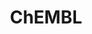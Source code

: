 ---
layout: default
bigquery: https://console.cloud.google.com/bigquery?p=patents-public-data&d=ebi_chembl&page=dataset
citation: '"The ChEMBL database in 2017." Anna Gaulton, Anne Hersey, Michał Nowotka,
  A Patrícia Bento, Jon Chambers, David Mendez, Prudence Mutowo, Francis Atkinson,
  Louisa J Bellis, Elena Cibrián-Uhalte, Mark Davies, Nathan Dedman, Anneli Karlsson,
  María Paula Magariños, John P Overington, George Papadatos, Ines Smit, Andrew R
  Leach Nucleic acids Research (2017) 45 (Database Issue), D945-D954'
contributors: European Bioinformatics Institute
cost: None
description: ChEMBL Data is a manually curated database of small molecules used in
  drug discovery, including information about existing patented drugs.
documentation: 'schema: https://www.ebi.ac.uk/chembl/db_schema


  '
last_edit: Mon, 04 Apr 2022 19:07:30 GMT
location: https://console.cloud.google.com/marketplace/product/google_patents_public_datasets/chembl
maintained_by: EMBL-EBI, an outstation of European Molecular Biology Laboratory
related_publications: '

  ChEMBL: towards direct deposition of bioassay data.


  Mendez D, Gaulton A, Bento AP, Chambers J, De Veij M, Félix E, Magariños MP, Mosquera
  JF, Mutowo P, Nowotka M, Gordillo-Marañón M, Hunter F, Junco L, Mugumbate G, Rodriguez-Lopez
  M, Atkinson F, Bosc N, Radoux CJ, Segura-Cabrera A, Hersey A, Leach AR.


  — Nucleic Acids Res. 2019; 47(D1):D930-D940. doi: 10.1093/nar/gky1075

  '
schema_fields: '[''annotation'', ''full_molformula'', ''db_version'', ''delist_flag'',
  ''sequence'', ''cx_logp'', ''usan_stem'', ''src_compound_id'', ''alogp'', ''pref_name'',
  ''ddd_value'', ''comp_go_id'', ''efo_term'', ''curation_comment'', ''level1'', ''organism'',
  ''sei'', ''stat'', ''normal_range_min'', ''go_id'', ''assay_tissue'', ''parent_type'',
  ''hba_lipinski'', ''mc_target_name'', ''standard_relation'', ''cx_most_apka'', ''topical'',
  ''bao_id'', ''warning_description'', ''usan_stem_definition'', ''first_approval'',
  ''level5'', ''compd_id'', ''mol_atc_id'', ''level1_description'', ''assay_source'',
  ''result_flag'', ''warning_type'', ''drugind_id'', ''smarts'', ''level3'', ''molsyn_id'',
  ''relationship_type'', ''src_id'', ''num_lipinski_ro5_violations'', ''ad_type'',
  ''path'', ''research_stem'', ''compound_key'', ''usan_stem_id'', ''published_units'',
  ''bao_endpoint'', ''variant_id'', ''black_box_warning'', ''drug_product_flag'',
  ''lle'', ''active_ingredient'', ''trade_name'', ''standard_value'', ''max_phase_for_ind'',
  ''standard_units'', ''mc_tax_id'', ''alert_name'', ''l7'', ''mw_freebase'', ''strength'',
  ''caloha_id'', ''standard_inchi'', ''downgraded'', ''relationship'', ''priority'',
  ''availability_type'', ''l8'', ''pathway_key'', ''chembl_id'', ''withdrawn_reason'',
  ''met_comment'', ''text_value'', ''status'', ''disease_efficacy'', ''l4'', ''level4_description'',
  ''atc_code'', ''assay_strain'', ''ap_id'', ''cellosaurus_id'', ''efo_id'', ''hbd_lipinski'',
  ''ddd_admr'', ''homologue'', ''type'', ''standard_upper_value'', ''mw_monoisotopic'',
  ''inorganic_flag'', ''l5'', ''toid'', ''mesh_id'', ''level2_description'', ''molecular_mechanism'',
  ''drug_substance_flag'', ''warning_id'', ''irac_class_id'', ''standard_type'', ''subgroup'',
  ''substrate_record_id'', ''approval_date'', ''alert_id'', ''mec_id'', ''helm_notation'',
  ''clo_id'', ''bao_format'', ''natural_product'', ''component_id'', ''doc_id'', ''hba'',
  ''molecular_species'', ''stem_class'', ''formulation_id'', ''protein_class_id'',
  ''ref_url'', ''ro3_pass'', ''ingredient'', ''prodrug'', ''num_ro5_violations'',
  ''data_validity_comment'', ''met_conversion'', ''parent_id'', ''doc_type'', ''chebi_par_id'',
  ''cpd_str_alert_id'', ''entity_id'', ''isoform'', ''metref_id'', ''ddd_comment'',
  ''publication_number'', ''doi'', ''normal_range_max'', ''compsyn_id'', ''as_id'',
  ''confidence'', ''parameter_type'', ''biocomp_id'', ''syn_type'', ''bto_id'', ''aidx'',
  ''le'', ''mesh_heading'', ''innovator_company'', ''year'', ''cell_source_tissue'',
  ''cell_source_organism'', ''standard_flag'', ''mechanism_comment'', ''assay_cell_type'',
  ''assay_category'', ''protclasssyn_id'', ''compound_name'', ''company'', ''acd_logp'',
  ''uo_units'', ''warning_year'', ''heavy_atoms'', ''hbd'', ''cell_description'',
  ''assay_organism'', ''volume'', ''src_description'', ''site_id'', ''applicant_full_name'',
  ''sitecomp_id'', ''frac_class_id'', ''upper_value'', ''journal'', ''indication_class'',
  ''ddd_id'', ''assay_class_id'', ''standard_text_value'', ''updated_on'', ''tax_id'',
  ''bei'', ''acd_most_apka'', ''assay_type'', ''active_molregno'', ''description'',
  ''tbl'', ''dosage_form'', ''l6'', ''actsm_id'', ''class_type'', ''polymer_flag'',
  ''metabolite_record_id'', ''route'', ''domain_description'', ''first_in_class'',
  ''mol_hrac_id'', ''prediction_method'', ''l3'', ''num_alerts'', ''synonyms'', ''product_id'',
  ''label'', ''assay_param_id'', ''acd_most_bpka'', ''molecule_type'', ''assay_desc'',
  ''level3_description'', ''parent_go_id'', ''published_type'', ''cell_source_tax_id'',
  ''withdrawn_country'', ''accession'', ''enzyme_tid'', ''ref_id'', ''comp_class_id'',
  ''cl_lincs_id'', ''psa'', ''end_position'', ''issue'', ''pubmed_id'', ''mc_organism'',
  ''job_id'', ''usan_substem'', ''major_class'', ''db_source'', ''max_phase'', ''target_mapping'',
  ''protein_class_synonym'', ''target_desc'', ''cell_ontology_id'', ''assay_tax_id'',
  ''protein_class_desc'', ''activity_comment'', ''mol_irac_id'', ''qudt_units'', ''withdrawn_class'',
  ''l1'', ''co_stem_id'', ''structure_type'', ''warning_country'', ''dosed_ingredient'',
  ''therapeutic_flag'', ''domain_type'', ''l2'', ''warning_class'', ''warnref_id'',
  ''tissue_id'', ''mc_target_type'', ''mechanism_of_action'', ''smid'', ''full_mwt'',
  ''indref_id'', ''ddd_units'', ''name'', ''site_name'', ''ridx'', ''short_name'',
  ''binding_site_comment'', ''units'', ''molfile'', ''assay_id'', ''activity_count'',
  ''direct_interaction'', ''target_type'', ''comments'', ''prod_pat_id'', ''assay_test_type'',
  ''chirality'', ''site_residues'', ''level2'', ''assay_subcellular_fraction'', ''oral'',
  ''level4'', ''cell_name'', ''action_type'', ''submission_date'', ''parameter_value'',
  ''selectivity_comment'', ''rgid'', ''component_type'', ''cell_id'', ''parenteral'',
  ''activity_id'', ''uberon_id'', ''alert_set_id'', ''patent_expire_date'', ''stem'',
  ''mol_frac_id'', ''who_name'', ''value'', ''species_group_flag'', ''relationship_desc'',
  ''src_short_name'', ''cx_logd'', ''tid_fixed'', ''confidence_score'', ''first_page'',
  ''cidx'', ''withdrawn_flag'', ''related_tid'', ''mc_target_accession'', ''component_synonym'',
  ''domain_id'', ''aromatic_rings'', ''class_level'', ''sequence_md5sum'', ''hrac_class_id'',
  ''withdrawn_year'', ''published_relation'', ''nda_type'', ''std_act_id'', ''mecref_id'',
  ''previous_company'', ''published_value'', ''targcomp_id'', ''aspect'', ''predbind_id'',
  ''definition'', ''parent_molregno'', ''version'', ''title'', ''patent_id'', ''relation'',
  ''patent_no'', ''standard_inchi_key'', ''last_page'', ''pchembl_value'', ''source'',
  ''entity_type'', ''ref_type'', ''abstract'', ''potential_duplicate'', ''hrac_code'',
  ''canonical_smiles'', ''tid'', ''qed_weighted'', ''cx_most_bpka'', ''targrel_id'',
  ''updated_by'', ''frac_code'', ''usan_year'', ''met_id'', ''molregno'', ''res_stem_id'',
  ''authors'', ''idx'', ''who_extra'', ''domain_name'', ''rtb'', ''curated_by'', ''set_name'',
  ''country'', ''acd_logd'', ''record_id'', ''enzyme_name'', ''log_id'', ''creation_date'',
  ''start_position'', ''drug_record_id'', ''orig_description'', ''source_domain_id'',
  ''oc_id'', ''irac_code'', ''mutation'', ''last_active'', ''ass_cls_map_id'', ''patent_use_code'',
  ''src_assay_id'', ''pathway_id'']'
shortname: chembl
tags:
- biotechnology
- health
- chemical
- bioinformatics
- medical
terms_of_use: CC BY-SA 3.0
title: ChEMBL
uuid: e232a192-965c-4ec9-904c-155b6dfe56c5
---